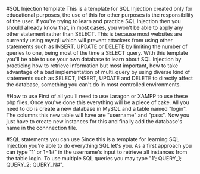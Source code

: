 #SQL Injection template
This is a template for SQL Injection created only for educational purposes, the use of this for other purposes is the responsibility of the user.
If you're trying to learn and practice SQL Injection then you should already know that, in most cases, you won't be able to apply any other statement rather than SELECT. This is because most websites are currently using mysqli which will prevent attackers from using other statements such as INSERT, UPDATE or DELETE by limiting the number of queries to one, being most of the time a SELECT query.
With this template you'll be able to use your own database to learn about SQL Injection by practicing how to retrieve information but most important, how to take advantage of a bad implementation of multi_query by using diverse kind of statements such as SELECT, INSERT, UPDATE and DELETE to directly affect the database, something you can't do in most controlled environments.

#How to use
First of all you'll need to use Laragon or XAMPP to use these php files. Once you've done this everything will be a piece of cake.
All you need to do is create a new database in MySQL and a table named "login". The columns this new table will have are "username" and "pass". Now you just have to create new instances for this and finally add the database's name in the connnection file.

#SQL statements you can use
Since this is a template for learning SQL Injection you're able to do everything SQL let's you.
As a first approach you can type "1' or 1=1#" in the username's input to retrieve all instances from the table login. To use multiple SQL queries you may type "1'; QUERY_1; QUERY_2; QUERY_N#".